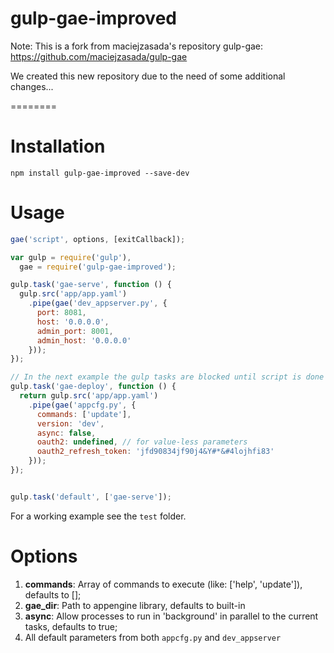 gulp-gae-improved
========

Note: This is a fork from maciejzasada's repository gulp-gae:  https://github.com/maciejzasada/gulp-gae

We created this new repository due to the need of some additional changes...

========

# Installation
`npm install gulp-gae-improved --save-dev`

# Usage
```javascript
gae('script', options, [exitCallback]);
```

```javascript
var gulp = require('gulp'),
  gae = require('gulp-gae-improved');

gulp.task('gae-serve', function () {
  gulp.src('app/app.yaml')
    .pipe(gae('dev_appserver.py', {
      port: 8081,
      host: '0.0.0.0',
      admin_port: 8001,
      admin_host: '0.0.0.0'
    }));
});

// In the next example the gulp tasks are blocked until script is done
gulp.task('gae-deploy', function () {
  return gulp.src('app/app.yaml')
    .pipe(gae('appcfg.py', {
      commands: ['update'],
      version: 'dev',
      async: false,
      oauth2: undefined, // for value-less parameters
      oauth2_refresh_token: 'jfd90834jf90j4&Y#*&#4lojhfi83'
    }));
});


gulp.task('default', ['gae-serve']);
```
For a working example see the `test` folder.

# Options

1. **commands**: Array of commands to execute (like: ['help', 'update']), defaults to [];
2. **gae_dir**: Path to appengine library, defaults to built-in
4. **async**: Allow processes to run in 'background' in parallel to the current tasks, defaults to true;
5. All default parameters from both `appcfg.py` and `dev_appserver`
